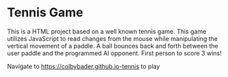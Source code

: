# Tennis Game

This is a HTML project based on a well known tennis game. This game utilizes JavaScript to read changes from the mouse while manipulating the vertical movement of a paddle. A ball bounces back and forth between the user paddle and the programmed AI opponent. First person to score 3 wins!

Navigate to https://colbybader.github.io-tennis to play
